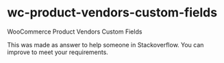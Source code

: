 # wc-product-vendors-custom-fields
WooCommerce Product Vendors Custom Fields

This was made as answer to help someone in Stackoverflow. You can improve to meet your requirements.
